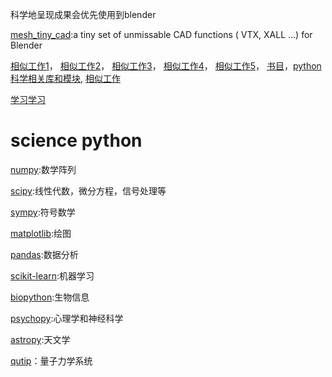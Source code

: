 科学地呈现成果会优先使用到blender


[mesh_tiny_cad](https://github.com/zeffii/mesh_tiny_cad):a tiny set of unmissable CAD functions ( VTX, XALL ...) for Blender


[相似工作1](https://github.com/aetheryang/vimwiki)，
[相似工作2](https://github.com/Continue7777/chatRobot/tree/ba327bfc6604fdce85c0659fff431ea084009c7d/chatBot/resource/%E6%96%B0%E5%A2%9E%E8%AF%8D%E5%BA%93/%E4%B8%93%E4%B8%9A%E6%89%A9%E5%85%85%E8%AF%8D%E5%BA%93/%E9%87%91%E5%B1%B1%E6%89%93%E5%AD%97%E9%80%9A2003%E4%B8%93%E4%B8%9A%E8%AF%8D%E5%BA%93)，
[相似工作3](https://github.com/simplemia/work_intro/tree/b6f9eed63b8f676925c390d78a96258037d4d06d/CODE/Sougou_seg/language)，
[相似工作4](https://github.com/ilioner/ML-Classifier/tree/master/segment/train)，
[相似工作5](https://github.com/alanzchen/biotester)，
[书目](https://github.com/JetBook/BooTar/blob/c8ece569818fbb321345a10da00561c526d3aa6f/catalog/shooters/01-01%20%E4%B9%A6%E7%B1%8D%E4%B8%BB%E9%A2%98%E5%88%86%E7%B1%BB/A-207%20%E7%BB%86%E8%83%9E%E7%94%9F%E7%89%A9%E5%AD%A6%20320%E5%86%8C.txt)，[python科学相关库和模块](https://blog.csdn.net/hongxue8888/article/details/73025630),
[相似工作](http://blog.jobbole.com/38732/)

[学习学习](http://biopython.org/)



# science python
[numpy]():数学阵列

[scipy]():线性代数，微分方程，信号处理等

[sympy]():符号数学

[matplotlib]():绘图

[pandas]():数据分析

[scikit-learn]():机器学习

[biopython](http://www.biopython.org/):生物信息

[psychopy]():心理学和神经科学

[astropy]():天文学

[qutip]()：量子力学系统





